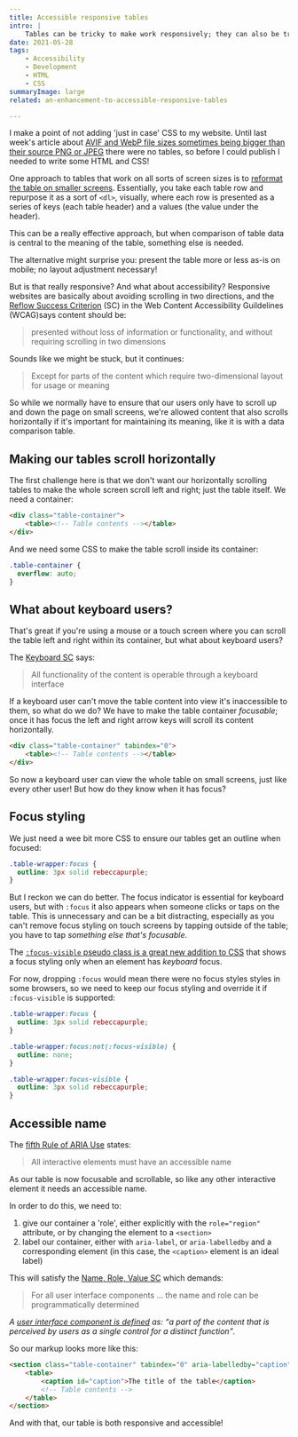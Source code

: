 ```yaml
---
title: Accessible responsive tables
intro: |
    Tables can be tricky to make work responsively; they can also be tricky to make accessible. Here's a step by step guide to making your tables both!
date: 2021-05-28
tags:
    - Accessibility
    - Development
    - HTML
    - CSS
summaryImage: large
related: an-enhancement-to-accessible-responsive-tables

---
```


I make a point of not adding 'just in case' CSS to my website. Until last week's article about [AVIF and WebP file sizes sometimes being bigger than their source PNG or JPEG](/blog/avif-and-webp-are-not-always-better-than-png-and-jpg) there were no tables, so before I could publish I needed to write some HTML and CSS!

One approach to tables that work on all sorts of screen sizes is to [reformat the table on smaller screens](https://www.afenwick.com/blog/2021/responsive-accessible-table/). Essentially, you take each table row and repurpose it as a sort of `<dl>`, visually, where each row is presented as a series of keys (each table header) and a values (the value under the header).

This can be a really effective approach, but when comparison of table data is central to the meaning of the table, something else is needed.

The alternative might surprise you: present the table more or less as-is on mobile; no layout adjustment necessary!

But is that really responsive? And what about accessibility? Responsive websites are basically about avoiding scrolling in two directions, and the [Reflow Success Criterion](https://www.w3.org/TR/WCAG/#reflow) (SC) in the Web Content Accessibility Guildelines (WCAG)says content should be:

> presented without loss of information or functionality, and without requiring scrolling in two dimensions

Sounds like we might be stuck, but it continues:

> Except for parts of the content which require two-dimensional layout for usage or meaning

So while we normally have to ensure that our users only have to scroll up and down the page on small screens, we're allowed content that also scrolls horizontally if it's important for maintaining its meaning, like it is with a data comparison table.


## Making our tables scroll horizontally

The first challenge here is that we don't want our horizontally scrolling tables to make the whole screen scroll left and right; just the table itself. We need a container:

```html
<div class="table-container">
    <table><!-- Table contents --></table>
</div>
```

And we need some CSS to make the table scroll inside its container:

```css
.table-container {
  overflow: auto;
}
```


## What about keyboard users?

That's great if you're using a mouse or a touch screen where you can scroll the table left and right within its container, but what about keyboard users?

The [Keyboard SC](https://www.w3.org/TR/WCAG/#keyboard) says:

> All functionality of the content is operable through a keyboard interface

If a keyboard user can't move the table content into view it's inaccessible to them, so what do we do? We have to make the table container *focusable*; once it has focus the left and right arrow keys will scroll its content horizontally.

```html
<div class="table-container" tabindex="0">
    <table><!-- Table contents --></table>
</div>
```

So now a keyboard user can view the whole table on small screens, just like every other user! But how do they know when it has focus?


## Focus styling

We just need a wee bit more CSS to ensure our tables get an outline when focused:

```css
.table-wrapper:focus {
  outline: 3px solid rebeccapurple;
}
```

But I reckon we can do better. The focus indicator is essential for keyboard users, but with `:focus` it also appears when someone clicks or taps on the table. This is unnecessary and can be a bit distracting, especially as you can't remove focus styling on touch screens by tapping outside of the table; you have to tap *something else that's focusable*.

The [`:focus-visible` pseudo class is a great new addition to CSS](/blog/refining-focus-styles-with-focus-visible) that shows a focus styling only when an element has *keyboard* focus.

For now, dropping `:focus` would mean there were no focus styles styles in some browsers, so we need to keep our focus styling and override it if `:focus-visible` is supported:

```css
.table-wrapper:focus {
  outline: 3px solid rebeccapurple;
}

.table-wrapper:focus:not(:focus-visible) {
  outline: none;
}

.table-wrapper:focus-visible {
  outline: 3px solid rebeccapurple;
}
```


## Accessible name

The [fifth Rule of ARIA Use](https://www.w3.org/TR/using-aria/#fifthrule) states:

> All interactive elements must have an accessible name

As our table is now focusable and scrollable, so like any other interactive element it needs an accessible name.

In order to do this, we need to:

1. give our container a 'role', either explicitly with the `role="region"` attribute, or by changing the element to a `<section>`
2. label our container, either with `aria-label`, or `aria-labelledby` and a corresponding element (in this case, the `<caption>` element is an ideal label)

This will satisfy the [Name, Role, Value SC](https://www.w3.org/TR/WCAG/#name-role-value) which demands:

> For all user interface components … the name and role can be programmatically determined

<i>A [user interface component is defined](https://www.w3.org/TR/WCAG/#dfn-user-interface-components) as: <q>a part of the content that is perceived by users as a single control for a distinct function</q>.</i>

So our markup looks more like this:

```html
<section class="table-container" tabindex="0" aria-labelledby="caption">
    <table>
        <caption id="caption">The title of the table</caption>
        <!-- Table contents -->
    </table>
</section>
```

And with that, our table is both responsive and accessible!
